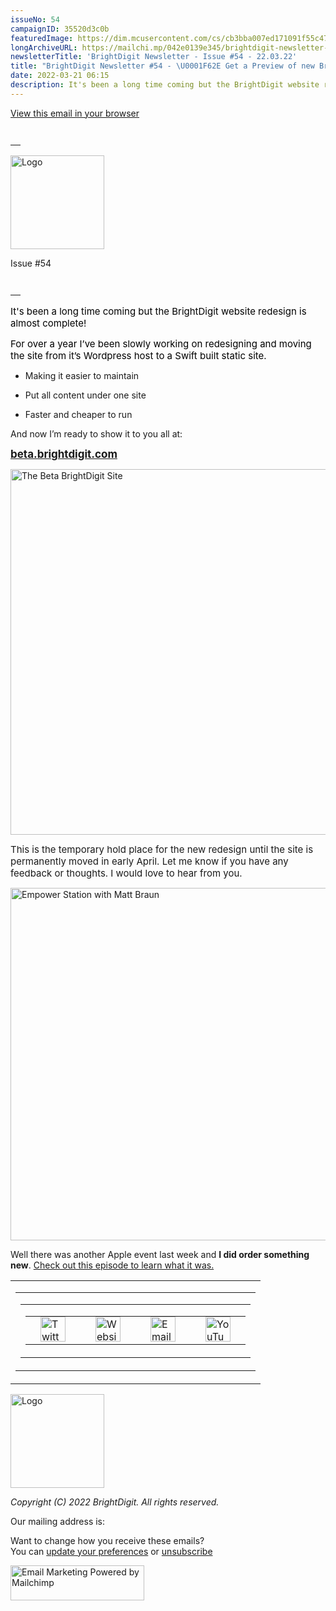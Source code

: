 ```yaml
---
issueNo: 54
campaignID: 35520d3c0b
featuredImage: https://dim.mcusercontent.com/cs/cb3bba007ed171091f55c47f0/images/83fcc799-5c4d-b484-2ef4-65daa674be4c.png?w=586&dpr=2&rect=1%2C0%2C2656%2C1622
longArchiveURL: https://mailchi.mp/042e0139e345/brightdigit-newsletter-54-redesign
newsletterTitle: 'BrightDigit Newsletter - Issue #54 - 22.03.22'
title: "BrightDigit Newsletter #54 - \U0001F62E Get a Preview of new BrightDigit.com \U0001F62E"
date: 2022-03-21 06:15
description: It's been a long time coming but the BrightDigit website redesign is almost complete!
---
```

<span class="mcnPreviewText"
style="display:none; font-size:0px; line-height:0px; max-height:0px; max-width:0px; opacity:0; overflow:hidden; visibility:hidden; mso-hide:all;">It's
been a long time coming but the BrightDigit website redesign is almost
complete!</span>

[View this email in your
browser](https://mailchi.mp/042e0139e345/brightdigit-newsletter-54-redesign?e=%5BUNIQID%5D)

<table data-border="0" data-cellpadding="0" data-cellspacing="0" width="100%" style="background-color:transparent" role="presentation">
<tbody>
<tr class="odd">
<td style="min-width: 100%; border-top: 20px solid transparent" data-valign="top"></td>
</tr>
</tbody>
</table>

<img src="https://dim.mcusercontent.com/cs/cb3bba007ed171091f55c47f0/images/e34cb9b8-208c-4e6c-a0e8-b7e407f037ab.png?w=150&amp;dpr=2" width="150" alt="Logo" />

Issue \#54

<table data-border="0" data-cellpadding="0" data-cellspacing="0" width="100%" style="background-color:transparent" role="presentation">
<tbody>
<tr class="odd">
<td style="min-width: 100%; border-top: 20px solid transparent" data-valign="top"></td>
</tr>
</tbody>
</table>

<span style="color:rgb(0, 0, 0);"><span style="font-size: 15px">It's
been a long time coming but the BrightDigit website redesign is almost
complete! </span></span>

<span style="color:rgb(0, 0, 0);"><span style="font-size: 15px">For over
a year I’ve been slowly working on redesigning and moving the site from
it’s Wordpress host to a Swift built static site.</span></span>

-   Making it easier to maintain

-   Put all content under one site

-   Faster and cheaper to run

And now I’m ready to show it to you all at:

[**<span
style="font-size: 17px">beta.brightdigit.com</span>**](http://beta.brightdigit.com)

[<img src="https://dim.mcusercontent.com/cs/cb3bba007ed171091f55c47f0/images/83fcc799-5c4d-b484-2ef4-65daa674be4c.png?w=586&amp;dpr=2&amp;rect=1%2C0%2C2656%2C1622" width="585" alt="The Beta BrightDigit Site" />](http://beta.brightdigit.com)

<span style="font-size: 15px">This is the temporary hold place for the
new redesign until the site is permanently moved in early April. Let me
know if you have any feedback or thoughts. I would love to hear from
you.</span>

[<img src="https://dim.mcusercontent.com/cs/cb3bba007ed171091f55c47f0/video_thumbnails_new/f54c709570fadfcb80bb6fd934fea646.png?w=564&amp;dpr=2" width="564" alt="Empower Station with Matt Braun" />](https://www.youtube.com/watch?v=HRfciIxoSMo)

Well there was another Apple event last week and **I did order something
new**. [Check out this episode to learn what it
was.](https://www.youtube.com/watch?v=HRfciIxoSMo)

<table data-align="center" data-border="0" data-cellpadding="0" data-cellspacing="0" width="100%" role="presentation">
<colgroup>
<col style="width: 100%" />
</colgroup>
<tbody>
<tr class="odd">
<td class="mceSection" style="background-position: center; background-repeat: no-repeat; background-size: cover" data-valign="top"><table data-border="0" data-cellpadding="0" data-cellspacing="24" width="100%" style="table-layout:fixed" role="presentation">
<tbody>
<tr class="odd">
<td colspan="12" class="mceColumn" style="background-position: center; background-repeat: no-repeat; background-size: cover" data-valign="top" width="100%"><table data-border="0" data-cellpadding="0" data-cellspacing="0" width="100%" role="presentation">
<colgroup>
<col style="width: 100%" />
</colgroup>
<tbody>
<tr class="odd">
<td style="text-align: center;" id="mceColumnContainer" class="mceSpacing-24" data-valign="top"><table class="mceClusterLayout" data-border="0" data-cellpadding="0" data-cellspacing="0" width="" role="presentation">
<tbody>
<tr class="odd">
<td class="mobileClass-20" style="padding-left: 24px; padding-top: 0; padding-right: 24px" data-breakpoint="20" data-valign="top"><a href="https://twitter.com/brightdigit"><img src="https://dim.mcusercontent.com/https/cdn-images.mailchimp.com%2Ficons%2Fsocial-block-v3%2Fblock-icons-v3%2Ftwitter-filled-dark-40.png?w=40&amp;dpr=2" width="40" alt="Twitter icon" /></a></td>
<td class="mobileClass-20" style="padding-left: 24px; padding-top: 0; padding-right: 24px" data-breakpoint="20" data-valign="top"><a href="https://brightdigit.com"><img src="https://dim.mcusercontent.com/https/cdn-images.mailchimp.com%2Ficons%2Fsocial-block-v3%2Fblock-icons-v3%2Fwebsite-filled-dark-40.png?w=40&amp;dpr=2" width="40" alt="Website icon" /></a></td>
<td class="mobileClass-20" style="padding-left: 24px; padding-top: 0; padding-right: 24px" data-breakpoint="20" data-valign="top"><a href="mailto:info@brightdigit.com"><img src="https://dim.mcusercontent.com/https/cdn-images.mailchimp.com%2Ficons%2Fsocial-block-v3%2Fblock-icons-v3%2Femail-filled-dark-40.png?w=40&amp;dpr=2" width="40" alt="Email icon" /></a></td>
<td class="mobileClass-20" style="padding-left: 24px; padding-top: 0; padding-right: 24px" data-breakpoint="20" data-valign="top"><a href="https://www.youtube.com/c/BrightdigitLLC"><img src="https://dim.mcusercontent.com/https/cdn-images.mailchimp.com%2Ficons%2Fsocial-block-v3%2Fblock-icons-v3%2Fyoutube-filled-dark-40.png?w=40&amp;dpr=2" width="40" alt="YouTube icon" /></a></td>
</tr>
</tbody>
</table></td>
</tr>
</tbody>
</table></td>
</tr>
</tbody>
</table></td>
</tr>
</tbody>
</table>

<img src="https://dim.mcusercontent.com/cs/cb3bba007ed171091f55c47f0/images/e34cb9b8-208c-4e6c-a0e8-b7e407f037ab.png?w=150&amp;dpr=2" width="150" alt="Logo" />

*Copyright (C) 2022 BrightDigit. All rights reserved.*  
  
  
Our mailing address is:  
  
  
Want to change how you receive these emails?  
You can [update your
preferences](https://brightdigit.us12.list-manage.com/profile?u=cb3bba007ed171091f55c47f0&id=584d0d5c40&e=%5BUNIQID%5D&c=35520d3c0b)
or
[unsubscribe](https://brightdigit.us12.list-manage.com/unsubscribe?u=cb3bba007ed171091f55c47f0&id=584d0d5c40&e=%5BUNIQID%5D&c=35520d3c0b)  
  
[<img src="https://cdn-images.mailchimp.com/monkey_rewards/MC_MonkeyReward_26.png" title="Mailchimp Email Marketing" width="214" height="56" alt="Email Marketing Powered by Mailchimp" />](http://www.mailchimp.com/email-referral/?utm_source=freemium_newsletter&utm_medium=email&utm_campaign=referral_marketing&aid=cb3bba007ed171091f55c47f0&afl=1)